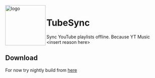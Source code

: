 <img src="https://raw.githubusercontent.com/khaled-0/TubeSync/main/tubesync.png" height="128px" align="left" alt="logo">

# TubeSync

Sync YouTube playlists offline. Because YT Music \<insert reason here\>

## Download

For now try nightly build from [here](https://github.com/khaled-0/TubeSync/actions)

